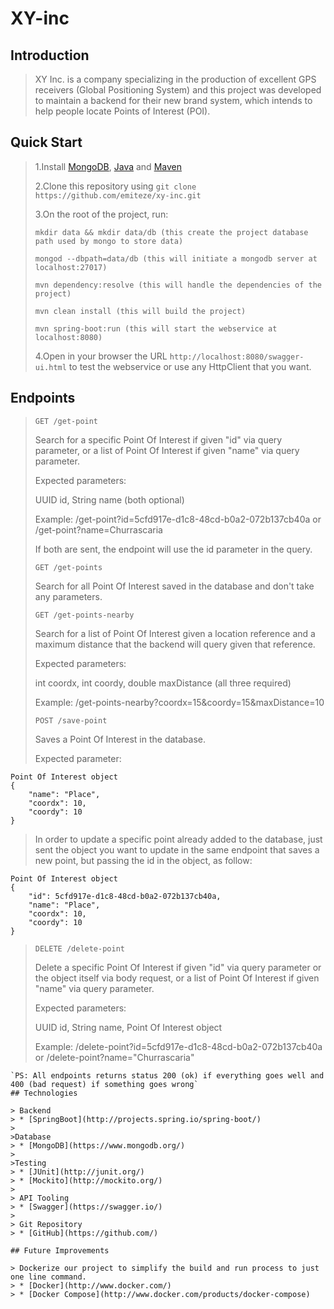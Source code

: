 # XY-inc

## Introduction

> XY Inc. is a company specializing in the production of excellent GPS receivers (Global Positioning System) and this project was developed to maintain a backend for their new brand system, which intends to help people locate Points of Interest (POI).

## Quick Start

> 1.Install [MongoDB](https://www.mongodb.com/download-center), [Java](https://www.java.com/pt_BR/download/) and [Maven](https://maven.apache.org/download.cgi)
>
> 2.Clone this repository using ` git clone https://github.com/emiteze/xy-inc.git `
>
> 3.On the root of the project, run:
>
> ``` mkdir data && mkdir data/db (this create the project database path used by mongo to store data) ```
>
> ``` mongod --dbpath=data/db (this will initiate a mongodb server at localhost:27017) ```
>
> ``` mvn dependency:resolve (this will handle the dependencies of the project) ```
>
> ``` mvn clean install (this will build the project) ```
>
> ``` mvn spring-boot:run (this will start the webservice at localhost:8080) ```
>
> 4.Open in your browser the URL ` http://localhost:8080/swagger-ui.html ` to test the webservice or use any HttpClient that you want.

## Endpoints

> ` GET /get-point `
>
> Search for a specific Point Of Interest if given "id" via query parameter, or a list of Point Of Interest if given "name" via query parameter.
>
> Expected parameters:
>
> UUID id, String name (both optional)
>
> Example: /get-point?id=5cfd917e-d1c8-48cd-b0a2-072b137cb40a or /get-point?name=Churrascaria
>
> If both are sent, the endpoint will use the id parameter in the query.
>
> ` GET /get-points `
>
> Search for all Point Of Interest saved in the database and don't take any parameters.
>
> ` GET /get-points-nearby `
>
> Search for a list of Point Of Interest given a location reference and a maximum distance that the backend will query given that reference.
>
> Expected parameters:
>
> int coordx, int coordy, double maxDistance (all three required)
>
> Example: /get-points-nearby?coordx=15&coordy=15&maxDistance=10
>
> ` POST /save-point `
>
> Saves a Point Of Interest in the database.
>
> Expected parameter:
```
Point Of Interest object
{
    "name": "Place",
    "coordx": 10,
    "coordy": 10
}
```
> In order to update a specific point already added to the database, just sent the object you want to update in the same endpoint that saves a new point, but passing the id in the object, as follow:
```
Point Of Interest object
{
    "id": 5cfd917e-d1c8-48cd-b0a2-072b137cb40a,
    "name": "Place",
    "coordx": 10,
    "coordy": 10
}
```
> ` DELETE /delete-point `
>
> Delete a specific Point Of Interest if given "id" via query parameter or the object itself via body request, or a list of Point Of Interest if given "name" via query parameter.
>
>Expected parameters:
>
> UUID id, String name, Point Of Interest object
>
> Example: /delete-point?id=5cfd917e-d1c8-48cd-b0a2-072b137cb40a or /delete-point?name="Churrascaria"
>
```
`PS: All endpoints returns status 200 (ok) if everything goes well and 400 (bad request) if something goes wrong`
## Technologies

> Backend
> * [SpringBoot](http://projects.spring.io/spring-boot/)
>
>Database
> * [MongoDB](https://www.mongodb.org/)
>
>Testing
> * [JUnit](http://junit.org/)
> * [Mockito](http://mockito.org/)
>
> API Tooling
> * [Swagger](https://swagger.io/)
>
> Git Repository
> * [GitHub](https://github.com/)

## Future Improvements

> Dockerize our project to simplify the build and run process to just one line command.
> * [Docker](http://www.docker.com/)
> * [Docker Compose](http://www.docker.com/products/docker-compose)
